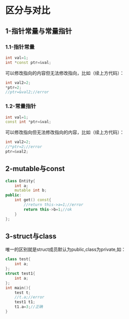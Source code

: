 # 区分与对比
## 1-指针常量与常量指针
### 1.1-指针常量
```cpp
int val=1;
int *const ptr=&val;
```
可以修改指向的内容但无法修改指向，比如（续上方代码）：
```cpp
int val2=2;
*ptr=2;
//ptr=&val2;//error
```
### 1.2-常量指针
```cpp
int val=1;
const int *ptr=&val;
```
可以修改指向但无法修改指向的内容，比如（续上方代码）：
```cpp
int val2=2;
//*ptr=2;//error
ptr=&val2;
```
## 2-mutable与const
```cpp
class Entity{
    int a;
    mutable int b;
public:
    int get() const{
        //return this->a=1;//error
        return this->b=1;//ok
    }
};
```
## 3-struct与class
唯一的区别就是struct成员默认为public,class为private,如：
```cpp
class test{
    int a;
};
struct test1{
    int a;
};
int main(){
    test t;
    //t.a;//error
    test1 t1;
    t1.a=3;//正确
}
```